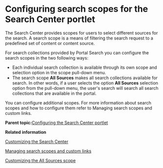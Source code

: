 # Configuring search scopes for the Search Center portlet 

The Search Center provides scopes for users to select different sources for the search. A search scope is a means of filtering the search request to a predefined set of content or content source.

For search collections provided by Portal Search you can configure the search scopes in the two following ways:

-   Each individual search collection is available through its own scope and selection option in the scope pull-down menu.
-   The search scope **All Sources** makes all search collections available for search. In other words, if a user selects the option **All Sources** selection option from the pull-down menu, the user's search will search all search collections that are available in the portal.

You can configure additional scopes. For more information about search scopes and how to configure them refer to Managing search scopes and custom links.

**Parent topic:**[Configuring the Search Center portlet ](../admin-system/srtcfgsrchcntrprlt.md)

**Related information**  


[Customizing the Search Center ](../admin-system/srtcentercustomze.md)

[Managing search scopes and custom links ](../admin-system/srtmgscops.md)

[Customizing the All Sources scope ](../admin-system/srtcustomscope.md)

